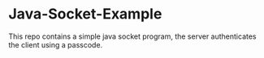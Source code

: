 Java-Socket-Example
===================

This repo contains a simple java socket program, the server authenticates the client using a passcode.
